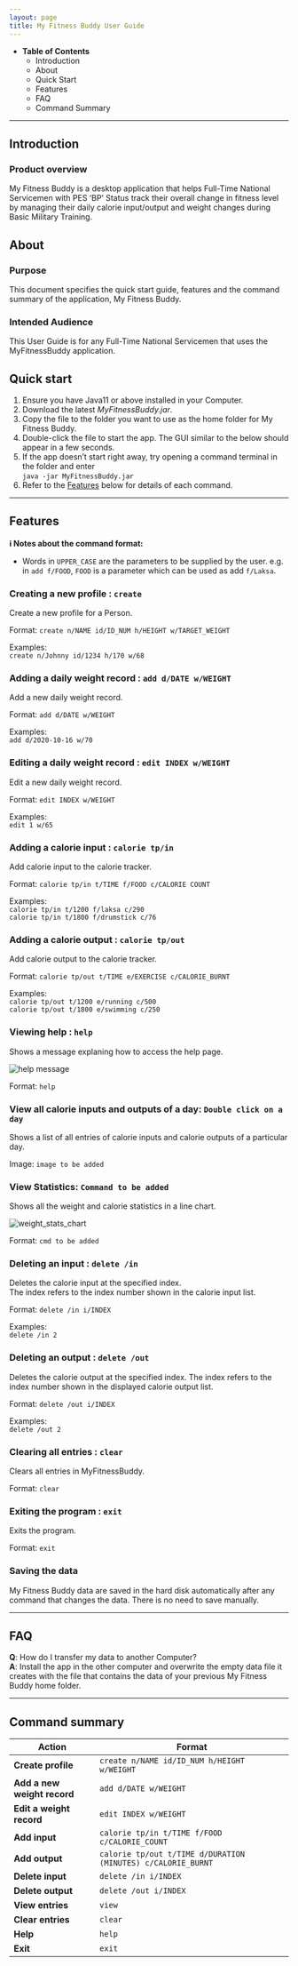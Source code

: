 ```yaml
---
layout: page
title: My Fitness Buddy User Guide
---
```


* **Table of Contents**
    * Introduction
    * About
    * Quick Start
    * Features
    * FAQ
    * Command Summary 

--------------------------------------------------------------------------------------------------------------------
## Introduction

### Product overview

My Fitness Buddy is a desktop application that helps Full-Time National Servicemen with PES ‘BP’ Status track 
their overall change in fitness level by managing their daily calorie input/output and weight changes during Basic Military 
Training. 

## About

### Purpose

This document specifies the quick start guide, features and the command summary of
the application, My Fitness Buddy.

### Intended Audience

This User Guide is for any Full-Time National Servicemen that uses the MyFitnessBuddy application. 

## Quick start

1. Ensure you have Java11 or above installed in your Computer.  
2. Download the latest *MyFitnessBuddy.jar*.  
3. Copy the file to the folder you want to use as the home folder for My Fitness Buddy.   
4. Double-click the file to start the app. The GUI similar to the below should appear in a few seconds.    					
5. If the app doesn’t start right away, try opening a command terminal in the folder and enter   
`java -jar MyFitnessBuddy.jar`
1. Refer to the [Features](#features) below for details of each command.  

--------------------------------------------------------------------------------------------------------------------

## Features

<div markdown="block" class="alert alert-info">

**:information_source: Notes about the command format:**<br>

* Words in `UPPER_CASE` are the parameters to be supplied by the user.
  e.g. in `add f/FOOD`, `FOOD` is a parameter which can be used as add `f/Laksa`.

</div>

### Creating a new profile : `create`
Create a new profile for a Person.

Format: `create n/NAME id/ID_NUM h/HEIGHT w/TARGET_WEIGHT`

Examples:  
`create n/Johnny id/1234 h/170 w/68` 

### Adding a daily weight record : `add d/DATE w/WEIGHT`
Add a new daily weight record.

Format: `add d/DATE w/WEIGHT`

Examples:  
`add d/2020-10-16 w/70` 

### Editing a daily weight record : `edit INDEX w/WEIGHT`
Edit a new daily weight record.

Format: `edit INDEX w/WEIGHT`

Examples:  
`edit 1 w/65` 

### Adding a calorie input : `calorie tp/in`
Add calorie input to the calorie tracker.

Format: `calorie tp/in t/TIME f/FOOD c/CALORIE COUNT`

Examples:  
`calorie tp/in t/1200 f/laksa c/290`  
`calorie tp/in t/1800 f/drumstick c/76`

### Adding a calorie output : `calorie tp/out`
Add calorie output to the calorie tracker.

Format: `calorie tp/out t/TIME e/EXERCISE c/CALORIE_BURNT`

Examples:  
`calorie tp/out t/1200 e/running c/500`  
`calorie tp/out t/1800 e/swimming c/250`

### Viewing help : `help`

Shows a message explaning how to access the help page.

![help message](images/helpMessage.png)

Format: `help`

### View all calorie inputs and outputs of a day: `Double click on a day`
Shows a list of all entries of calorie inputs and calorie outputs of a particular day.

Image: `image to be added`

### View Statistics: `Command to be added`
Shows all the weight and calorie statistics in a line chart.

![weight_stats_chart](images/weight_stats_chart.png)

Format: `cmd to be added`

### Deleting an input : `delete /in`
Deletes the calorie input at the specified index.  
The index refers to the index number shown in the calorie input list.  

Format: `delete /in i/INDEX`

Examples:  
`delete /in 2`

### Deleting an output : `delete /out`
Deletes the calorie output at the specified index.
The index refers to the index number shown in the displayed calorie output list.

Format: `delete /out i/INDEX`

Examples:  
`delete /out 2`

### Clearing all entries : `clear`
Clears all entries in MyFitnessBuddy.

Format: `clear`


### Exiting the program : `exit`
Exits the program.

Format: `exit`


### Saving the data

My Fitness Buddy data are saved in the hard disk automatically after any command that changes the data. There is no need to save manually.


--------------------------------------------------------------------------------------------------------------------

## FAQ

**Q**: How do I transfer my data to another Computer?<br>
**A**: Install the app in the other computer and overwrite the empty data file it creates with the file that contains the data of your previous My Fitness Buddy home folder.

--------------------------------------------------------------------------------------------------------------------

## Command summary

Action | Format
--------|------------------
**Create profile** | `create n/NAME id/ID_NUM h/HEIGHT w/WEIGHT`
**Add a new weight record** | `add d/DATE w/WEIGHT`
**Edit a weight record** | `edit INDEX w/WEIGHT`
**Add input** | `calorie tp/in t/TIME f/FOOD c/CALORIE_COUNT`
**Add output** | `calorie tp/out t/TIME d/DURATION (MINUTES) c/CALORIE_BURNT`
**Delete input** | `delete /in i/INDEX`
**Delete output** | `delete /out i/INDEX`
**View entries** | `view`
**Clear entries** | `clear`
**Help** | `help`
**Exit** | `exit`

